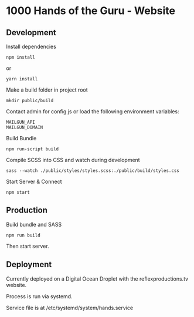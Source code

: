 # 1000 Hands of the Guru - Website

## Development

Install dependencies
```
npm install
```

or

```
yarn install
```

Make a build folder in project root

```
mkdir public/build
```

Contact admin for config.js or load the following environment variables:
```
MAILGUN_API
MAILGUN_DOMAIN
```

Build Bundle

```
npm run-script build
```

Compile SCSS into CSS and watch during development

```
sass --watch ./public/styles/styles.scss:./public/build/styles.css
```

Start Server & Connect
```
npm start
```

## Production
Build bundle and SASS
```
npm run build
```

Then start server.

## Deployment
Currently deployed on a Digital Ocean Droplet with the reflexproductions.tv website.

Process is run via systemd.

Service file is at /etc/systemd/system/hands.service
